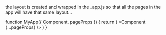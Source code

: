 the layout is created and wrapped in the _app.js so that all the pages in the app will have that same layout...


function MyApp({ Component, pageProps }) {
  return (
    <Layout>
      <Component {...pageProps} />
      </Layout>
    )
}